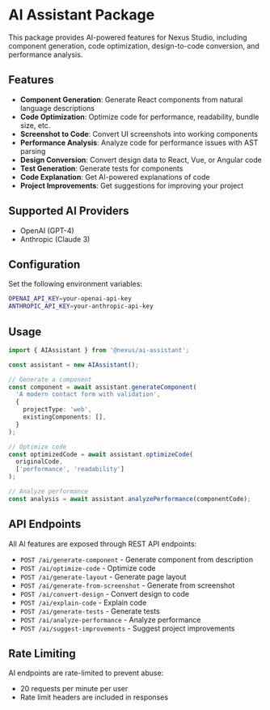 # AI Assistant Package

This package provides AI-powered features for Nexus Studio, including component generation, code optimization, design-to-code conversion, and performance analysis.

## Features

- **Component Generation**: Generate React components from natural language descriptions
- **Code Optimization**: Optimize code for performance, readability, bundle size, etc.
- **Screenshot to Code**: Convert UI screenshots into working components
- **Performance Analysis**: Analyze code for performance issues with AST parsing
- **Design Conversion**: Convert design data to React, Vue, or Angular code
- **Test Generation**: Generate tests for components
- **Code Explanation**: Get AI-powered explanations of code
- **Project Improvements**: Get suggestions for improving your project

## Supported AI Providers

- OpenAI (GPT-4)
- Anthropic (Claude 3)

## Configuration

Set the following environment variables:

```bash
OPENAI_API_KEY=your-openai-api-key
ANTHROPIC_API_KEY=your-anthropic-api-key
```

## Usage

```typescript
import { AIAssistant } from '@nexus/ai-assistant';

const assistant = new AIAssistant();

// Generate a component
const component = await assistant.generateComponent(
  'A modern contact form with validation',
  {
    projectType: 'web',
    existingComponents: [],
  }
);

// Optimize code
const optimizedCode = await assistant.optimizeCode(
  originalCode,
  ['performance', 'readability']
);

// Analyze performance
const analysis = await assistant.analyzePerformance(componentCode);
```

## API Endpoints

All AI features are exposed through REST API endpoints:

- `POST /ai/generate-component` - Generate component from description
- `POST /ai/optimize-code` - Optimize code
- `POST /ai/generate-layout` - Generate page layout
- `POST /ai/generate-from-screenshot` - Generate from screenshot
- `POST /ai/convert-design` - Convert design to code
- `POST /ai/explain-code` - Explain code
- `POST /ai/generate-tests` - Generate tests
- `POST /ai/analyze-performance` - Analyze performance
- `POST /ai/suggest-improvements` - Suggest project improvements

## Rate Limiting

AI endpoints are rate-limited to prevent abuse:
- 20 requests per minute per user
- Rate limit headers are included in responses